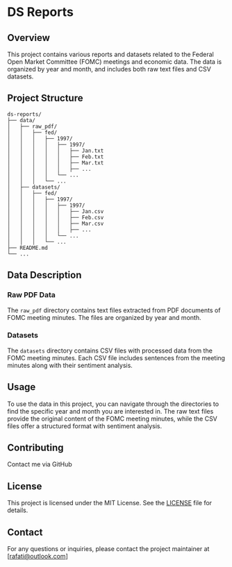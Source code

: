 # DS Reports

## Overview

This project contains various reports and datasets related to the Federal Open Market Committee (FOMC) meetings and economic data. The data is organized by year and month, and includes both raw text files and CSV datasets.

## Project Structure

```
ds-reports/
├── data/
│   ├── raw_pdf/
│   │   ├── fed/
│   │   │   ├── 1997/
│   │   │   │   ├── 1997/
│   │   │   │   │   ├── Jan.txt
│   │   │   │   │   ├── Feb.txt
│   │   │   │   │   ├── Mar.txt
│   │   │   │   │   ├── ...
│   │   │   │   └── ...
│   │   │   └── ...
│   ├── datasets/
│   │   ├── fed/
│   │   │   ├── 1997/
│   │   │   │   ├── 1997/
│   │   │   │   │   ├── Jan.csv
│   │   │   │   │   ├── Feb.csv
│   │   │   │   │   ├── Mar.csv
│   │   │   │   │   ├── ...
│   │   │   │   └── ...
│   │   │   └── ...
├── README.md
└── ...
```

## Data Description

### Raw PDF Data

The `raw_pdf` directory contains text files extracted from PDF documents of FOMC meeting minutes. The files are organized by year and month.

### Datasets

The `datasets` directory contains CSV files with processed data from the FOMC meeting minutes. Each CSV file includes sentences from the meeting minutes along with their sentiment analysis.

## Usage

To use the data in this project, you can navigate through the directories to find the specific year and month you are interested in. The raw text files provide the original content of the FOMC meeting minutes, while the CSV files offer a structured format with sentiment analysis.

## Contributing

Contact me via GitHub

## License

This project is licensed under the MIT License. See the [LICENSE](LICENSE) file for details.

## Contact

For any questions or inquiries, please contact the project maintainer at [rafati@outlook.com]

